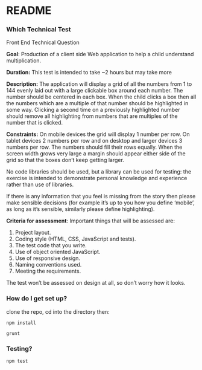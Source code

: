 # README #

### Which Technical Test ###

Front End Technical Question

**Goal**: Production of a client side Web application to help a child understand multiplication.

**Duration:** This test is intended to take ~2 hours but may take more

**Description:** The application will display a grid of all the numbers from 1 to 144 evenly laid out
with a large clickable box around each number. The number should be centered in each box.
When the child clicks a box then all the numbers which are a multiple of that number should be
highlighted in some way. Clicking a second time on a previously highlighted number should
remove all highlighting from numbers that are multiples of the number that is clicked.

**Constraints:** On mobile devices the grid will display 1 number per row. On tablet devices 2
numbers per row and on desktop and larger devices 3 numbers per row. The numbers should
fill their rows equally. When the screen width grows very large a margin should appear either
side of the grid so that the boxes don’t keep getting larger.

No code libraries should be used, but a library can be used for testing: the exercise is intended
to demonstrate personal knowledge and experience rather than use of libraries.

If there is any information that you feel is missing from the story then please make sensible
decisions (for example it’s up to you how you define ‘mobile’, as long as it’s sensible, similarly
please define highlighting).

**Criteria for assessment**: Important things that will be assessed are:

1. Project layout.
2. Coding style (HTML, CSS, JavaScript and tests).
3. The test code that you write.
4. Use of object oriented JavaScript.
5. Use of responsive design.
6. Naming conventions used.
7. Meeting the requirements.

The test won’t be assessed on design at all, so don’t worry how it looks.

### How do I get set up? ###

clone the repo, cd into the directory then:

`npm install`

`grunt`

### Testing? ###

`npm test`

